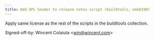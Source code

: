 ```yaml
---
title: Add GPL header to release notes script (buildtools, e4eb190)
---
```


Apply same license as the rest of the scripts in the buildtools collection.

Signed-off-by: Wincent Colaiuta &lt;win@wincent.com&gt;
